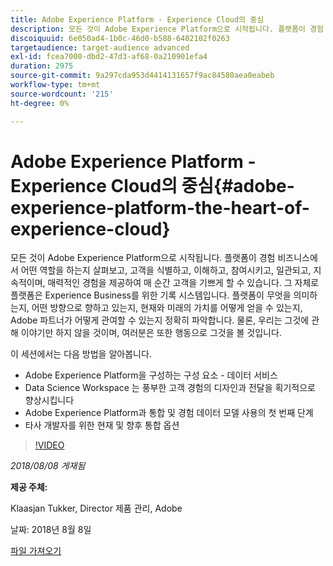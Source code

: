 ```yaml
---
title: Adobe Experience Platform - Experience Cloud의 중심
description: 모든 것이 Adobe Experience Platform으로 시작됩니다. 플랫폼이 경험 비즈니스에서 어떤 역할을 하는지 살펴보고, 고객을 식별하고, 이해하고, 참여시키고, 일관되고, 지속적이며, 매력적인 경험을 제공하여 매 순간 고객을 기쁘게 할 수 있습니다.
discoiquuid: 6e050ad4-1b0c-46d0-b588-6402102f0263
targetaudience: target-audience advanced
exl-id: fcea7000-dbd2-47d3-af68-0a210901efa4
duration: 2975
source-git-commit: 9a297cda953d4414131657f9ac84580aea0eabeb
workflow-type: tm+mt
source-wordcount: '215'
ht-degree: 0%

---
```


# Adobe Experience Platform - Experience Cloud의 중심{#adobe-experience-platform-the-heart-of-experience-cloud}

모든 것이 Adobe Experience Platform으로 시작됩니다. 플랫폼이 경험 비즈니스에서 어떤 역할을 하는지 살펴보고, 고객을 식별하고, 이해하고, 참여시키고, 일관되고, 지속적이며, 매력적인 경험을 제공하여 매 순간 고객을 기쁘게 할 수 있습니다. 그 자체로 플랫폼은 Experience Business를 위한 기록 시스템입니다.  플랫폼이 무엇을 의미하는지, 어떤 방향으로 향하고 있는지, 현재와 미래의 가치를 어떻게 얻을 수 있는지, Adobe 파트너가 어떻게 관여할 수 있는지 정확히 파악합니다. 물론, 우리는 그것에 관해 이야기만 하지 않을 것이며, 여러분은 또한 행동으로 그것을 볼 것입니다.

이 세션에서는 다음 방법을 알아봅니다.

* Adobe Experience Platform을 구성하는 구성 요소 - 데이터 서비스
* Data Science Workspace 는 풍부한 고객 경험의 디자인과 전달을 획기적으로 향상시킵니다
* Adobe Experience Platform과 통합 및 경험 데이터 모델 사용의 첫 번째 단계
* 타사 개발자를 위한 현재 및 향후 통합 옵션

>[!VIDEO](https://video.tv.adobe.com/v/23270/?quality=9)

*2018/08/08 게재됨*

**제공 주체:**

Klaasjan Tukker, Director 제품 관리, Adobe

날짜: 2018년 8월 8일

[파일 가져오기](assets/20180808-gems-adobe+cloud+platform-experience+system+of+record-1.pdf)

<!--
[Get back to the Overview](https://helpx.adobe.com/experience-manager/kt/eseminars/gems/aem-index.html)
-->

